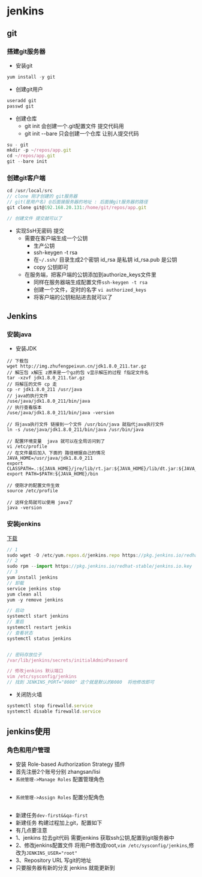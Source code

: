# jenkins

## git

### 搭建git服务器
- 安装git
```js
yum install -y git
```
- 创建git用户
```js
useradd git
passwd git
```
- 创建仓库
  - git init 会创建一个.git配置文件 提交代码用
  - git init --bare  只会创建一个仓库 让别人提交代码
```js
su - git
mkdir -p ~/repos/app.git
cd ~/repos/app.git
git --bare init
```

### 创建git客户端
```js
cd /usr/local/src
// clone 刚才创建的 git服务器  
// git(是用户名) @后面接服务器的地址 : 后面接git服务器的路径
git clone git@192.168.20.131:/home/git/repos/app.git

// 创建文件 提交就可以了
```

- 实现SsH无密码 提交
  - 需要在客户端生成一个公钥
    - 生产公钥 
    - ssh-keygen -t rsa
    - 在`~/.ssh/` 目录生成2个密钥 id_rsa 是私钥 id_rsa.pub 是公钥
    - copy 公钥即可
  - 在服务端，把客户端的公钥添加到authorize_keys文件里 
    - 同样在服务器端生成配置文件`ssh-keygen -t rsa`
    - 创建一个文件，定时的名字 `vi authorized_keys`
    - 将客户端的公钥粘贴进去就可以了

## Jenkins 

### 安装java
- 安装JDK
```JS
// 下载包
wget http://img.zhufengpeixun.cn/jdk1.8.0_211.tar.gz
// 解压包 x解压 z原来是一个gz的包 v显示解压的过程 f指定文件名
tar -xzvf jdk1.8.0_211.tar.gz 
// 将解压的文件 cp 走
cp -r jdk1.8.0_211 /usr/java
// java的执行文件
/use/java/jdk1.8.0_211/bin/java
// 执行查看版本
/use/java/jdk1.8.0_211/bin/java -version 

// 将java执行文件 链接到一个文件 /usr/bin/java 就指代java执行文件
ln -s /use/java/jdk1.8.0_211/bin/java /usr/bin/java

// 配置环境变量  java 就可以在全局访问到了
vi /etc/profile
// 在文件最后加入 下面的 路径根据自己的情况
JAVA_HOME=/usr/java/jdk1.8.0_211
export CLASSPATH=.:${JAVA_HOME}/jre/lib/rt.jar:${JAVA_HOME}/lib/dt.jar:${JAVA_HOME}/lib/tools.jar
export PATH=$PATH:${JAVA_HOME}/bin

// 使刚才的配置文件生效
source /etc/profile

// 这样全局就可以使用 java了
java -version
```

### 安装jenkins
[下载](https://pkg.jenkins.io/redhat-stable/)
```js
// 1
sudo wget -O /etc/yum.repos.d/jenkins.repo https://pkg.jenkins.io/redhat-stable/jenkins.repo
// 2
sudo rpm --import https://pkg.jenkins.io/redhat-stable/jenkins.io.key
// 3
yum install jenkins
// 卸载
service jenkins stop
yum clean all
yum -y remove jenkins

// 启动
systemctl start jenkins
// 重启
systemctl restart jenkis
// 查看状态
systemctl status jenkins


// 密码存放位子
/var/lib/jenkins/secrets/initialAdminPassword

// 修改jenkins 默认端口
vim /etc/sysconfig/jenkins
// 找到 JENKINS_PORT="8080" 这个就是默认的8080  将他修改即可 

```

- 关闭防火墙
```js
systemctl stop firewalld.service
systemctl disable firewalld.service
```
## jenkins使用
### 角色和用户管理 
- 安装 Role-based Authorization Strategy 插件
- 首先注册2个账号分别 zhangsan/lisi 
- `系统管理->Manage Roles` 配置管理角色
<img :src="$withBase('/img/manageroles.jpg')" >

- `系统管理->Assign Roles` 配置分配角色
<img :src="$withBase('/img/assignroles.jpg')" >

- 新建任务`dev-first&&qa-first`
 - 新建任务 构建过程加上git，配置如下
 - 有几点要注意
 - 1、jenkins 拉去git代码 需要jenkins 获取ssh公钥,配置到git服务器中 
 - 2、修改jenkins配置文件 将用户修改成root,`vim /etc/sysconfig/jenkins`,修改为`JENKINS_USER="root"`
 - 3、Repository URL 写git的地址 
 - 只要服务器有新的分支 jenkins 就能更新到
<img :src="$withBase('/img/jenkinstasks.jpg')" >
<img :src="$withBase('/img/managecode.jpg')" >
<img :src="$withBase('/img/parameter.jpg')" >







